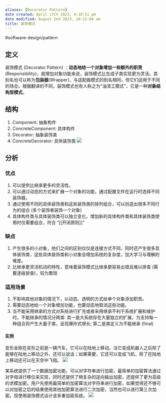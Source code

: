 ```yaml
---
aliases: [Decorator Pattern]
date created: April 17th 2023, 4:10:51 pm
date modified: August 2nd 2023, 10:22:04 am
title: 装饰模式
---
```

#software-design/pattern

## 定义
装饰模式 (Decorator Pattern) ：**动态地给一个对象增加一些额外的职责**(Responsibility)，就增加对象功能来说，装饰模式比生成子类实现更为灵活。其别名也可以称为**包装器**(Wrapper)，与适配器模式的别名相同，但它们适用于不同的场合。根据翻译的不同，装饰模式也有人称之为"油漆工模式"，它是一种**对象结构型模式**。

## 结构
1. Component: 抽象构件
2. ConcreteComponent: 具体构件
3. Decorator: 抽象装饰类
4. ConcreteDecorator: 具体装饰类
![](https://spricoder.oss-cn-shanghai.aliyuncs.com/2021-Software-System-Design/img/lec08/9.png)

## 分析
### 优点
1. 可以提供比继承更多的灵活性。
2. 可以通过动态的方式来扩展一个对象的功能，通过配置文件在运行时选择不同装饰器。
3. 通过使用不同的具体装饰类和这些装饰类的排列组合，可以创造出很多不同行为的组合 (多个装饰者装饰一个对象)
4. 具体构件类与具体装饰类可以独立变化，增加新的具体构件类和具体装饰类使用时仅需要组合，符合 “[[开闭原则]]”

### 缺点
1. 产生很多的小对象，他们之间的区别仅仅是连接方式不同，同时还产生很多具体装饰类，这些具体装饰类和小对象会增加系统的复杂度，加大学习与理解的难度。
2. 比继承更灵活机动的特性，意味着装饰模式比继承更容易出错且难以排查 (需要逐级排查)，较为繁琐

### 适用场景
1. 不影响其他对象的情况下，以动态、透明的方式给单个对象添加职责。
2. 需要动态地给一个对象增加功能，也要动态地取消这些功能。
3. 当不能采用继承的方式对系统进行扩充或者采用继承不利于系统扩展和维护时。不能继承的情况分两类: 其一是大系统存在大量独立的扩展，为支持每一种组合将产生大量子类，呈现爆炸式增长; 第二是类定义为不能继承 (final)

#### 实例
变形金刚在变形之前是一辆汽车，它可以在陆地上移动。当它变成机器人之后除了能够在陆地上移动之外，还可以说话；如果需要，它还可以变成飞机，除了在陆地上移动还可以在天空中飞翔。
![](https://spricoder.oss-cn-shanghai.aliyuncs.com/2021-Software-System-Design/img/lec08/10.png)

某系统提供了一个数据加密功能，可以对字符串进行加密。最简单的加密算法通过对字母进行移位来实现，同时还提供了稍复杂的逆向输出加密，还提供了更为高级的求模加密。用户先使用最简单的加密算法对字符串进行加密，如果觉得还不够可以对加密之后的结果使用其他加密算法进行二次加密，当然也可以进行第三次加密。现使用装饰模式设计该多重加密系统。
![](https://spricoder.oss-cn-shanghai.aliyuncs.com/2021-Software-System-Design/img/lec08/11.png)